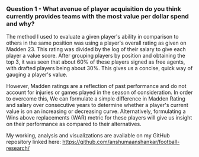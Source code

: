 ### Question 1 - What avenue of player acquisition do you think currently provides teams with the most value per dollar spend and why?
The method I used to evaluate a given player's ability in comparison to others in the same position was using a player's overall rating as given on Madden 23. This rating was divided by the log of their salary to give each player a value score. After grouping players by position and obtaining the top 3, it was seen that about 60% of these players signed as free agents, with drafted players being about 30%. This gives us a concise, quick way of gauging a player's value. 

However, Madden ratings are a reflection of past performance and do not account for injuries or games played in the season of consideration. In order to overcome this, We can formulate a simple difference in Madden Rating and salary over consecutive years to determine whether a player's current value is on an increasing or decreasing curve. Alternatively, formulating a Wins above replacements (WAR) metric for these players will give us insight on their performance as compared to their alternatives. 

My working, analysis and visualizations are available on my GitHub repository linked here: <a> https://github.com/anshumaanshankar/football-research/ </a>
